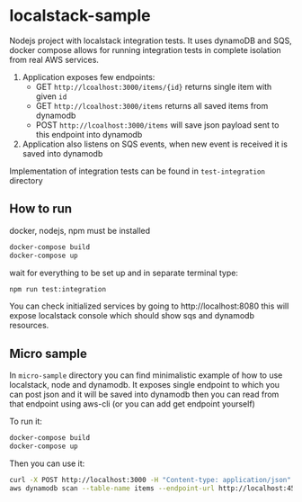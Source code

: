 # localstack-sample

Nodejs project with localstack integration tests. It uses dynamoDB and SQS, docker compose allows for running integration tests in complete isolation from real AWS services.

1. Application exposes few endpoints:
    - GET `http://lcoalhost:3000/items/{id}` returns single item with given `id`
    - GET `http://lcoalhost:3000/items` returns all saved items from dynamodb
    - POST `http://lcoalhost:3000/items` will save json payload sent to this endpoint into dynamodb
2. Application also listens on SQS events, when new event is received it is saved into dynamodb

Implementation of integration tests can be found in `test-integration` directory

## How to run

docker, nodejs, npm must be installed

```bash
docker-compose build
docker-compose up
```

wait for everything to be set up and in separate terminal type:

```bash
npm run test:integration
```

You can check initialized services by going to http://localhost:8080 this will expose localstack console which should show sqs and dynamodb resources.

## Micro sample

In `micro-sample` directory you can find minimalistic example of how to use localstack, node and dynamodb.  It exposes single endpoint to which you can post json and it will be saved into dynamodb then you can read from that endpoint using aws-cli (or you can add get endpoint yourself)

To run it:

```bash
docker-compose build
docker-compose up
```

Then you can use it:

```bash
curl -X POST http://localhost:3000 -H "Content-type: application/json" -d '{"id": "test-id"}'
aws dynamodb scan --table-name items --endpoint-url http://localhost:4569  --output json
```